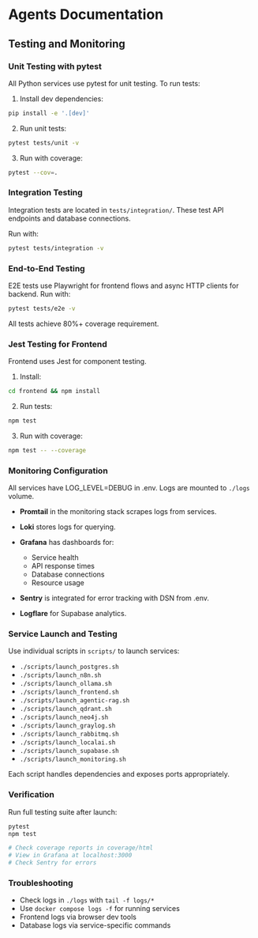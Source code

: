 # Agents Documentation

## Testing and Monitoring

### Unit Testing with pytest
All Python services use pytest for unit testing. To run tests:

1. Install dev dependencies:
```bash
pip install -e '.[dev]'
```

2. Run unit tests:
```bash
pytest tests/unit -v
```

3. Run with coverage:
```bash
pytest --cov=.
```

### Integration Testing
Integration tests are located in `tests/integration/`. These test API endpoints and database connections.

Run with:
```bash
pytest tests/integration -v
```

### End-to-End Testing
E2E tests use Playwright for frontend flows and async HTTP clients for backend. Run with:
```bash
pytest tests/e2e -v
```

All tests achieve 80%+ coverage requirement.

### Jest Testing for Frontend
Frontend uses Jest for component testing.

1. Install:
```bash
cd frontend && npm install
```

2. Run tests:
```bash
npm test
```

3. Run with coverage:
```bash
npm test -- --coverage
```

### Monitoring Configuration
All services have LOG_LEVEL=DEBUG in .env. Logs are mounted to `./logs` volume.

- **Promtail** in the monitoring stack scrapes logs from services.
- **Loki** stores logs for querying.
- **Grafana** has dashboards for:
  - Service health
  - API response times
  - Database connections
  - Resource usage

- **Sentry** is integrated for error tracking with DSN from .env.
- **Logflare** for Supabase analytics.

### Service Launch and Testing
Use individual scripts in `scripts/` to launch services:

- `./scripts/launch_postgres.sh`
- `./scripts/launch_n8n.sh`
- `./scripts/launch_ollama.sh`
- `./scripts/launch_frontend.sh`
- `./scripts/launch_agentic-rag.sh`
- `./scripts/launch_qdrant.sh`
- `./scripts/launch_neo4j.sh`
- `./scripts/launch_graylog.sh`
- `./scripts/launch_rabbitmq.sh`
- `./scripts/launch_localai.sh`
- `./scripts/launch_supabase.sh`
- `./scripts/launch_monitoring.sh`

Each script handles dependencies and exposes ports appropriately.

### Verification
Run full testing suite after launch:
```bash
pytest
npm test

# Check coverage reports in coverage/html
# View in Grafana at localhost:3000
# Check Sentry for errors
```

### Troubleshooting
- Check logs in `./logs` with `tail -f logs/*`
- Use `docker compose logs -f` for running services
- Frontend logs via browser dev tools
- Database logs via service-specific commands

